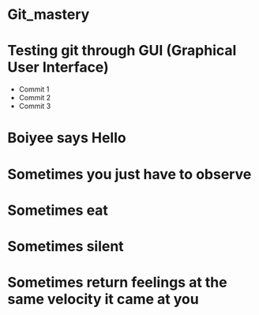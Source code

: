 # Git_mastery

# Testing git through GUI (Graphical User Interface)

- Commit 1
- Commit 2
- Commit 3

# Boiyee says Hello

# Sometimes you just have to observe
# Sometimes eat
# Sometimes silent
# Sometimes return feelings at the same velocity it came at you